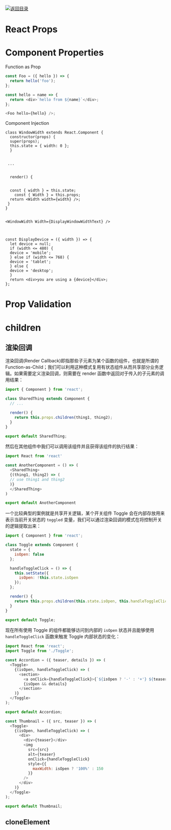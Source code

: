 [![返回目录](https://i.postimg.cc/50XLzC7C/image.png)](https://github.com/wx-chevalier/Web-Series)

# React Props

# Component Properties

Function as Prop

```js
const Foo = ({ hello }) => {
  return hello('foo');
};

const hello = name => {
  return <div>`hello from ${name}`</div>;
};

<Foo hello={hello} />;
```

Component Injection

```
class WindowWidth extends React.Component {
  constructor(props) {
  super(props);
  this.state = { width: 0 };
  }


 ...


  render() {


  const { width } = this.state;
    const { Width } = this.props;
  return <Width width={width} />;
 }
}


<WindowWidth Width={DisplayWindowWidthText} />



const DisplayDevice = ({ width }) => {
  let device = null;
  if (width <= 480) {
  device = 'mobile';
  } else if (width <= 768) {
  device = 'tablet';
  } else {
  device = 'desktop';
  }
  return <div>you are using a {device}</div>;
};
```

# Prop Validation

# children

## 渲染回调

渲染回调(Render Callback)即指那些子元素为某个函数的组件，也就是所谓的 Function-as-Child；我们可以利用这种模式复用有状态组件从而共享部分业务逻辑。如果需要定义渲染回调，则需要在 render 函数中返回对于传入的子元素的调用结果：

```js
import { Component } from 'react';

class SharedThing extends Component {
  // ...

  render() {
    return this.props.children(thing1, thing2);
  }
}

export default SharedThing;
```

然后在其他组件中我们可以调用该组件并且获得该组件的执行结果：

```js
import React from 'react'

const AnotherComponent = () => (
  <SharedThing>
  {(thing1, thing2) => (
  // use thing1 and thing2
  )}
  </SharedThing>
)

export default AnotherComponent
```

一个比较典型的案例就是共享开关逻辑，某个开关组件 Toggle 会在内部存放用来表示当前开关状态的 `toggled` 变量，我们可以通过渲染回调的模式在将控制开关的逻辑提取出来：

```js
import { Component } from 'react';

class Toggle extends Component {
  state = {
    isOpen: false
  };

  handleToggleClick = () => {
    this.setState({
      isOpen: !this.state.isOpen
    });
  };

  render() {
    return this.props.children(this.state.isOpen, this.handleToggleClick);
  }
}

export default Toggle;
```

现在所有使用 Toggle 的组件都能够访问到内部的 `isOpen` 状态并且能够使用 `handleToggleClick` 函数来触发 Toggle 内部状态的变化：

```js
import React from 'react';
import Toggle from './Toggle';

const Accordion = ({ teaser, details }) => (
  <Toggle>
    {(isOpen, handleToggleClick) => (
      <section>
        <a onClick={handleToggleClick}>{`${isOpen ? '-' : '+'} ${teaser}`} </a>
        {isOpen && details}
      </section>
    )}
  </Toggle>
);

export default Accordion;
```

```js
const Thumbnail = ({ src, teaser }) => (
  <Toggle>
    {(isOpen, handleToggleClick) => (
      <div>
        <div>{teaser}</div>
        <img
          src={src}
          alt={teaser}
          onClick={handleToggleClick}
          style={{
            maxWidth: isOpen ? '100%' : 150
          }}
        />
      </div>
    )}
  </Toggle>
);

export default Thumbnail;
```

## cloneElement
